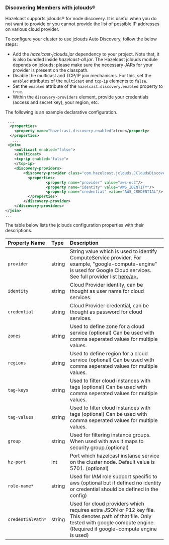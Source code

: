 
### Discovering Members with jclouds&reg;

Hazelcast supports jclouds&reg; for node discovery. It is useful when you do not want to provide or you cannot provide the list of possible IP addresses on various cloud provider.

To configure your cluster to use jclouds Auto Discovery, follow the below steps:

- Add the *hazelcast-jclouds.jar* dependency to your project. Note that, it is also bundled inside *hazelcast-all.jar*. The Hazelcast jclouds module depends on jclouds; please make sure the necessary JARs for your provider is present on the classpath.
- Disable the multicast and TCP/IP join mechanisms. For this, set the `enabled` attributes of the `multicast` and `tcp-ip` elements to `false`.
- Set the `enabled` attribute of the `hazelcast.discovery.enabled` property to `true`.
- Within the `discovery-providers` element, provide your credentials (access and secret key), your region, etc.

The following is an example declarative configuration.

```xml
 ...
  <properties>
    <property name="hazelcast.discovery.enabled">true</property>
  </properties>
   ....
 <join>
    <multicast enabled="false">
    </multicast>
    <tcp-ip enabled="false">
    </tcp-ip>
    <discovery-providers>
        <discovery-provider class="com.hazelcast.jclouds.JCloudsDiscoveryStrategy" enabled="true">
          <properties>
                  <property name="provider" value="aws-ec2"/>
                  <property name="identity" value="AWS_IDENTITY"/>
                  <property name="credential" value="AWS_CREDENTIAL"/>
          </properties>
        </discovery-provider>
    </discovery-providers>
</join>
...
```
The table below lists the jclouds configuration properties with their descriptions.

Property Name | Type | Description
:--------------|:------|:------------
`provider`|string|String value which is used to identify ComputeService provider. For example, "google-compute-engine" is used for Google Cloud services. See full provider list <a href="https://jclouds.apache.org/reference/providers/#compute " target="_blank">here/a>.
`identity`|string|Cloud Provider identity, can be thought as user name for cloud services.
`credential`|string|Cloud Provider credential, can be thought as password for cloud services.
`zones`|string|Used to define zone for a cloud service (optional) Can be used with comma seperated values for multiple values.
`regions`|string|Used to define region for a cloud service (optional) Can be used with comma seperated values for multiple values.
`tag-keys`|string|Used to filter cloud instances with tags (optional) Can be used with comma seperated values for multiple values.
`tag-values`|string|Used to filter cloud instances with tags (optional) Can be used with comma seperated values for multiple values.
`group`|string|Used for filtering instance groups. When used with aws it maps to security group.(optional)
`hz-port`|int|Port which hazelcast instanse service on the cluster node. Default value is 5701. (optional)
`role-name*`|string|Used for IAM role support specific to aws (optional but if defined no identity or credential should be defined in the config)
`credentialPath*`|string|Used for cloud providers which requires extra JSON or P12 key file. This denotes path of that file. Only tested with google compute engine. (Required if google-compute engine is used)

